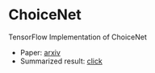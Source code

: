 # ChoiceNet
TensorFlow Implementation of ChoiceNet

- Paper: [arxiv](https://arxiv.org/abs/1805.06431)
- Summarized result: [click](https://rawgit.com/sjchoi86/choicenet/master/html/reg_results.html)
